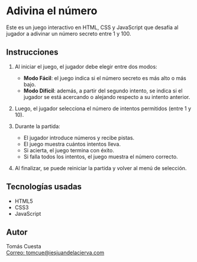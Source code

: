 # Adivina el número

Este es un juego interactivo en HTML, CSS y JavaScript que desafía al jugador a adivinar un número secreto entre 1 y 100.

## Instrucciones

1. Al iniciar el juego, el jugador debe elegir entre dos modos:
   - **Modo Fácil**: el juego indica si el número secreto es más alto o más bajo.
   - **Modo Difícil**: además, a partir del segundo intento, se indica si el jugador se está acercando o alejando respecto a su intento anterior.

2. Luego, el jugador selecciona el número de intentos permitidos (entre 1 y 10).

3. Durante la partida:
   - El jugador introduce números y recibe pistas.
   - El juego muestra cuántos intentos lleva.
   - Si acierta, el juego termina con éxito.
   - Si falla todos los intentos, el juego muestra el número correcto.

4. Al finalizar, se puede reiniciar la partida y volver al menú de selección.

## Tecnologías usadas

- HTML5
- CSS3
- JavaScript

## Autor

Tomás Cuesta  
[Correo: tomcue@iesjuandelacierva.com](mailto:tomcue@iesjuandelacierva.com)

